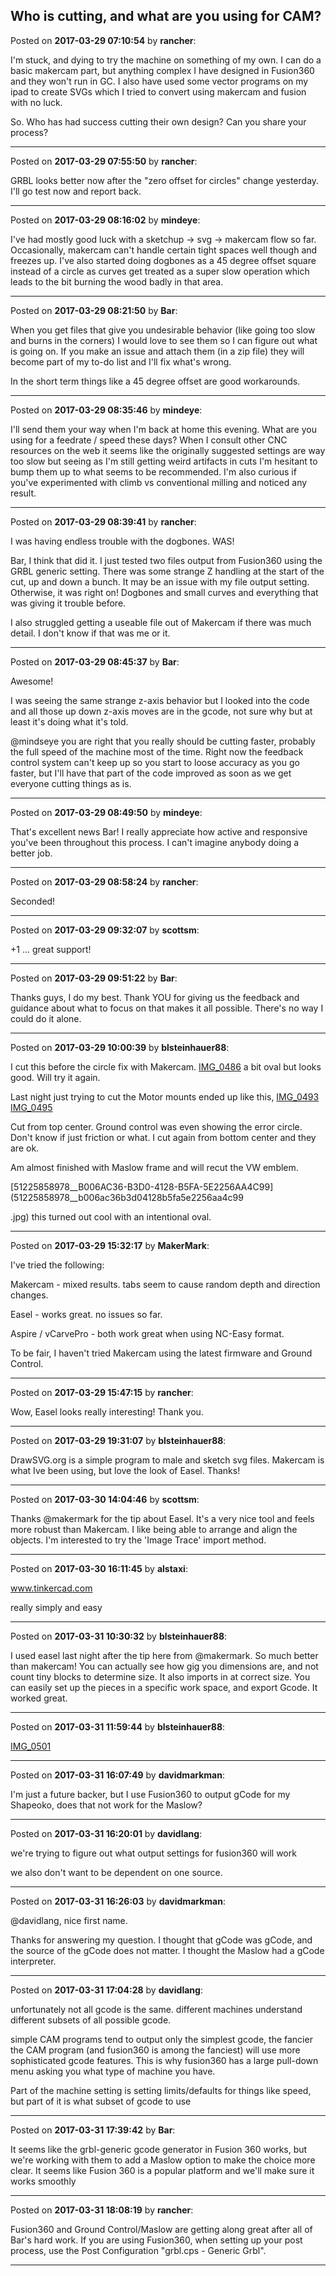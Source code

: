 ## Who is cutting, and what are you using for CAM?
Posted on **2017-03-29 07:10:54** by **rancher**:

I'm stuck, and dying to try the machine on something of my own.  I can do a basic makercam part, but anything complex I have designed in Fusion360 and they won't run in GC.  I also have used some vector programs on my ipad to create SVGs which I tried to convert using makercam and fusion with no luck.  



So.  Who has had success cutting their own design?  Can you share your process?

---

Posted on **2017-03-29 07:55:50** by **rancher**:

GRBL looks better now after the "zero offset for circles" change yesterday.  I'll go test now and report back.

---

Posted on **2017-03-29 08:16:02** by **mindeye**:

I've had mostly good luck with a sketchup -> svg -> makercam flow so far. Occasionally, makercam can't handle certain tight spaces well though and freezes up. I've also started doing dogbones as a 45 degree offset square instead of a circle as curves get treated as a super slow operation which leads to the bit burning the wood badly in that area.

---

Posted on **2017-03-29 08:21:50** by **Bar**:

When you get files that give you undesirable behavior (like going too slow and burns in the corners) I would love to see them so I can figure out what is going on. If you make an issue and attach them (in a zip file) they will become part of my to-do list and I'll fix what's wrong.



In the short term things like a 45 degree offset are good workarounds.

---

Posted on **2017-03-29 08:35:46** by **mindeye**:

I'll send them your way when I'm back at home this evening. What are you using for a feedrate / speed these days? When I consult other CNC resources on the web it seems like the originally suggested settings are way too slow but seeing as I'm still getting weird artifacts in cuts I'm hesitant to bump them up to what seems to be recommended. I'm also curious if you've experimented with climb vs conventional milling and noticed any result.

---

Posted on **2017-03-29 08:39:41** by **rancher**:

I was having endless trouble with the dogbones.  WAS!



Bar, I think that did it.  I just tested two files output from Fusion360 using the GRBL generic setting.  There was some strange Z handling at the start of the cut, up and down a bunch.  It may be an issue with my file output setting.  Otherwise, it was right on!  Dogbones and small curves and everything that was giving it trouble before. 



I also struggled getting a useable file out of Makercam if there was much detail.  I don't know if that was me or it.

---

Posted on **2017-03-29 08:45:37** by **Bar**:

Awesome!



 I was seeing the same strange z-axis behavior but I looked into the code and all those up down z-axis moves are in the gcode, not sure why but at least it's doing what it's told.



@mindseye you are right that you really should be cutting faster, probably the full speed of the machine most of the time. Right now the feedback control system can't keep up so you start to loose accuracy as you go faster, but I'll have that part of the code improved as soon as we get everyone cutting things as is.

---

Posted on **2017-03-29 08:49:50** by **mindeye**:

That's excellent news Bar! I really appreciate how active and responsive you've been throughout this process. I can't imagine anybody doing a better job.

---

Posted on **2017-03-29 08:58:24** by **rancher**:

Seconded!

---

Posted on **2017-03-29 09:32:07** by **scottsm**:

+1 ... great support!

---

Posted on **2017-03-29 09:51:22** by **Bar**:

Thanks guys, I do my best. Thank YOU for giving us the feedback and guidance about what to focus on that makes it all possible. There's no way I could do it alone.

---

Posted on **2017-03-29 10:00:39** by **blsteinhauer88**:

I cut this before the circle fix with Makercam. [IMG_0486](//muut.com/u/maslowcnc/s3/:maslowcnc:MjRp:img_0486.jpg.jpg) a bit oval but looks good. Will try it again. 

Last night just trying to cut the Motor mounts ended up like this,  [IMG_0493](//muut.com/u/maslowcnc/s3/:maslowcnc:LMC4:img_0493.jpg.jpg) [IMG_0495](//muut.com/u/maslowcnc/s3/:maslowcnc:Aagx:img_0495.jpg.jpg)

Cut from top center. Ground control was even showing the error circle. Don't know if just friction or what.  I cut again from bottom center and they are ok. 



Am almost finished with Maslow frame and will recut the VW emblem. 



[51225858978__B006AC36-B3D0-4128-B5FA-5E2256AA4C99](51225858978__b006ac36b3d04128b5fa5e2256aa4c99

.jpg) this turned out cool with an intentional oval.

---

Posted on **2017-03-29 15:32:17** by **MakerMark**:

I've tried the following:

Makercam - mixed results. tabs seem to cause random depth and direction changes.

Easel - works great. no issues so far.

Aspire / vCarvePro - both work great when using NC-Easy format.



To be fair, I haven't tried Makercam using the latest firmware and Ground Control.

---

Posted on **2017-03-29 15:47:15** by **rancher**:

Wow, Easel looks really interesting!  Thank you.

---

Posted on **2017-03-29 19:31:07** by **blsteinhauer88**:

DrawSVG.org is a simple program to male and sketch svg files.  Makercam is what Ive been using, but love the look of Easel.  Thanks!

---

Posted on **2017-03-30 14:04:46** by **scottsm**:

Thanks @makermark for the tip about Easel. It's a very nice tool and feels more robust than Makercam. I like being able to arrange and align the objects. I'm interested to try the 'Image Trace' import method.

---

Posted on **2017-03-30 16:11:45** by **alstaxi**:

www.tinkercad.com



really simply and easy

---

Posted on **2017-03-31 10:30:32** by **blsteinhauer88**:

I used easel last night after the tip here from @makermark. So much better than makercam! You can actually see how gig you dimensions are, and not count tiny blocks to determine size. It also imports in at correct size. You can easily set up the pieces in a specific work space, and export Gcode. It worked great.

---

Posted on **2017-03-31 11:59:44** by **blsteinhauer88**:

[IMG_0501](//muut.com/u/maslowcnc/s3/:maslowcnc:yfiy:img_0501.jpg.jpg)

---

Posted on **2017-03-31 16:07:49** by **davidmarkman**:

I'm just a future backer, but I use Fusion360 to output gCode for my Shapeoko, does that not work for the Maslow?

---

Posted on **2017-03-31 16:20:01** by **davidlang**:

we're trying to figure out what output settings for fusion360 will work



we also don't want to be dependent on one source.

---

Posted on **2017-03-31 16:26:03** by **davidmarkman**:

@davidlang, nice first name.



Thanks for answering my question.  I thought that gCode was gCode, and the source of the gCode does not matter.  I thought the Maslow had a gCode interpreter.

---

Posted on **2017-03-31 17:04:28** by **davidlang**:

unfortunately not all gcode is the same. different machines understand different subsets of all possible gcode.



simple CAM programs tend to output only the simplest gcode, the fancier the CAM program (and fusion360 is among the fanciest) will use more sophisticated gcode features. This is why fusion360 has a large pull-down menu asking you what type of machine you have.



Part of the machine setting is setting limits/defaults for things like speed, but part of it is what subset of gcode to use

---

Posted on **2017-03-31 17:39:42** by **Bar**:

It seems like the grbl-generic gcode generator in Fusion 360 works, but we're working with them to add a Maslow option to make the choice more clear. It seems like Fusion 360 is a popular platform and we'll make sure it works smoothly

---

Posted on **2017-03-31 18:08:19** by **rancher**:

Fusion360 and Ground Control/Maslow are getting along great after all of Bar's hard work.  If you are using Fusion360, when setting up your post process, use the Post Configuration "grbl.cps - Generic Grbl".

---

